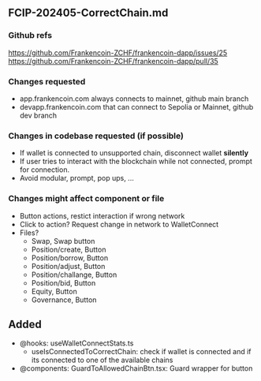 ## FCIP-202405-CorrectChain.md

### Github refs

https://github.com/Frankencoin-ZCHF/frankencoin-dapp/issues/25
https://github.com/Frankencoin-ZCHF/frankencoin-dapp/pull/35

### Changes requested

-   app.frankencoin.com always connects to mainnet, github main branch
-   devapp.frankencoin.com that can connect to Sepolia or Mainnet, github dev branch

### Changes in codebase requested (if possible)

-   If wallet is connected to unsupported chain, disconnect wallet **silently**
-   If user tries to interact with the blockchain while not connected, prompt for connection.
-   Avoid modular, prompt, pop ups, ...

### Changes might affect component or file

-   Button actions, restict interaction if wrong network
-   Click to action? Request change in network to WalletConnect
-   Files?
    -   Swap, Swap button
    -   Position/create, Button
    -   Position/borrow, Button
    -   Position/adjust, Button
    -   Position/challange, Button
    -   Position/bid, Button
    -   Equity, Button
    -   Governance, Button

## Added

-   @hooks: useWalletConnectStats.ts
    -   useIsConnectedToCorrectChain: check if wallet is connected and if its connected to one of the available chains
-   @components: GuardToAllowedChainBtn.tsx: Guard wrapper for button

